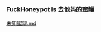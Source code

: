 ### FuckHoneypot is 去他妈的蜜罐
[未知蜜罐.md](https://github.com/fuckhoneypot/fuckhoneypot/blob/main/%E6%9C%AA%E7%9F%A5%E8%9C%9C%E7%BD%90.md "未知蜜罐.md")

